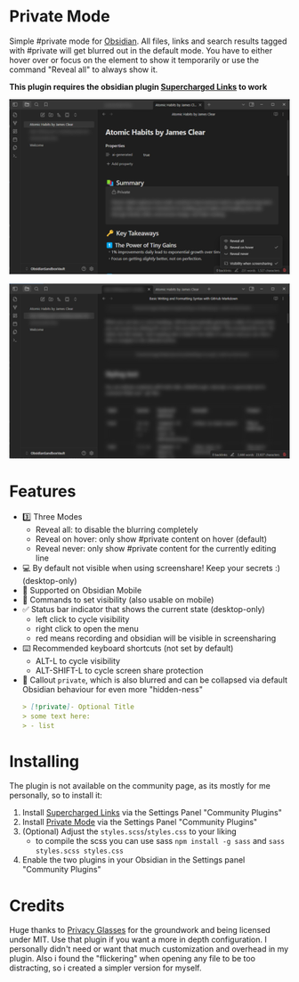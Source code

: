 # Private Mode
Simple #private mode for [Obsidian](https://obsidian.md/). All files, links and search results tagged with #private will get blurred out in the default mode. You have to either hover over or focus on the element to show it temporarily or use the command "Reveal all" to always show it. 

**This plugin requires the obsidian plugin [Supercharged Links](https://github.com/mdelobelle/obsidian_supercharged_links) to work**

![docs/img.png](./docs/showcase_1.png)

![docs/img_1.png](./docs/showcase_2.png)

# Features
* 3️⃣ Three Modes
  * Reveal all: to disable the blurring completely
  * Reveal on hover: only show #private content on hover (default)
  * Reveal never: only show #private content for the currently editing line
* 💻 By default not visible when using screenshare! Keep your secrets :) (desktop-only)
* 📱 Supported on Obsidian Mobile
* 🎀 Commands to set visibility (also usable on mobile)
* ✅ Status bar indicator that shows the current state (desktop-only)
  * left click to cycle visibility
  * right click to open the menu
  * red means recording and obsidian will be visible in screensharing
* ⌨️ Recommended keyboard shortcuts (not set by default)
  * ALT-L to cycle visibility
  * ALT-SHIFT-L to cycle screen share protection
* 💬 Callout `private`, which is also blurred and can be collapsed via default Obsidian behaviour for even more "hidden-ness"
  ```markdown
  > [!private]- Optional Title
  > some text here:
  > - list
  ```

# Installing
The plugin is not available on the community page, as its mostly for me personally, so to install it:

1. Install [Supercharged Links](https://github.com/mdelobelle/obsidian_supercharged_links) via the Settings Panel "Community Plugins"
2. Install [Private Mode](https://obsidian.md/plugins?id=private-mode) via the Settings Panel "Community Plugins"
3. (Optional) Adjust the `styles.scss`/`styles.css` to your liking
   * to compile the scss you can use sass `npm install -g sass` and `sass styles.scss styles.css`
4. Enable the two plugins in your Obsidian in the Settings panel "Community Plugins"

# Credits
Huge thanks to [Privacy Glasses](https://github.com/jillalberts/privacy-glasses/tree/master) for the groundwork and being licensed under MIT. Use that plugin if you want a more in depth configuration. I personally didn't need or want that much customization and overhead in my plugin. Also i found the "flickering" when opening any file to be too distracting, so i created a simpler version for myself.
